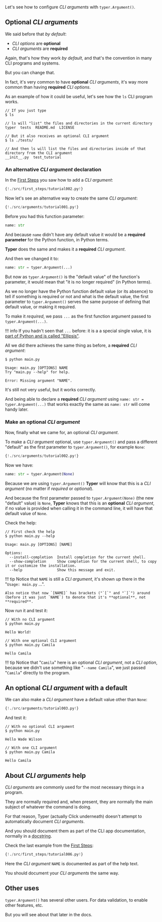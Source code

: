 Let's see how to configure *CLI arguments* with `typer.Argument()`.

## Optional *CLI arguments*

We said before that *by default*:

* *CLI options* are **optional**
* *CLI arguments* are **required**

Again, that's how they work *by default*, and that's the convention in many CLI programs and systems.

But you can change that.

In fact, it's very common to have **optional** *CLI arguments*, it's way more common than having **required** *CLI options*.

As an example of how it could be useful, let's see how the `ls` CLI program works.

<div class="termy">

```console
// If you just type
$ ls

// ls will "list" the files and directories in the current directory
typer  tests  README.md  LICENSE

// But it also receives an optional CLI argument
$ ls ./tests/

// And then ls will list the files and directories inside of that directory from the CLI argument
__init__.py  test_tutorial
```

</div>

### An alternative *CLI argument* declaration

In the <a href="https://typer.tiangolo.com/tutorial/first-steps/#add-a-cli-argument" target="_blank">First Steps</a> you saw how to add a *CLI argument*:

```Python hl_lines="4"
{!./src/first_steps/tutorial002.py!}
```

Now let's see an alternative way to create the same *CLI argument*:

```Python hl_lines="4"
{!./src/arguments/tutorial001.py!}
```

Before you had this function parameter:

```Python
name: str
```

And because `name` didn't have any default value it would be a **required parameter** for the Python function, in Python terms.

**Typer** does the same and makes it a **required** *CLI argument*.

And then we changed it to:

```Python
name: str = typer.Argument(...)
```

But now as `typer.Argument()` is the "default value" of the function's parameter, it would mean that "it is no longer required" (in Python terms).

As we no longer have the Python function default value (or its absence) to tell if something is required or not and what is the default value, the first parameter to `typer.Argument()` serves the same purpose of defining that default value, or making it required.

To make it *required*, we pass `...` as the first function argument passed to `typer.Argument(...)`.

!!! info
    If you hadn't seen that `...` before: it is a a special single value, it is <a href="https://docs.python.org/3/library/constants.html#Ellipsis" target="_blank">part of Python and is called "Ellipsis"</a>.

All we did there achieves the same thing as before, a **required** *CLI argument*:

<div class="termy">

```console
$ python main.py

Usage: main.py [OPTIONS] NAME
Try "main.py --help" for help.

Error: Missing argument "NAME".
```

</div>

It's still not very useful, but it works correctly.

And being able to declare a **required** *CLI argument* using `name: str = typer.Argument(...)` that works exactly the same as `name: str` will come handy later.

### Make an optional *CLI argument*

Now, finally what we came for, an optional *CLI argument*.

To make a *CLI argument* optional, use `typer.Argument()` and pass a different "default" as the first parameter to `typer.Argument()`, for example `None`:

```Python hl_lines="4"
{!./src/arguments/tutorial002.py!}
```

Now we have:

```Python
name: str = typer.Argument(None)
```

Because we are using `typer.Argument()` **Typer** will know that this is a *CLI argument* (no matter if *required* or *optional*).

And because the first parameter passed to `typer.Argument(None)` (the new "default" value) is `None`, **Typer** knows that this is an **optional** *CLI argument*, if no value is provided when calling it in the command line, it will have that default value of `None`.

Check the help:

<div class="termy">

```console
// First check the help
$ python main.py --help

Usage: main.py [OPTIONS] [NAME]

Options:
  --install-completion  Install completion for the current shell.
  --show-completion     Show completion for the current shell, to copy it or customize the installation.
  --help                Show this message and exit.
```

</div>

!!! tip
    Notice that `NAME` is still a *CLI argument*, it's shown up there in the "`Usage: main.py` ...".

    Also notice that now `[NAME]` has brackets ("`[`" and "`]`") around (before it was just `NAME`) to denote that it's **optional**, not **required**.

Now run it and test it:

<div class="termy">

```console
// With no CLI argument
$ python main.py

Hello World!

// With one optional CLI argument
$ python main.py Camila

Hello Camila
```

</div>

!!! tip
    Notice that "`Camila`" here is an optional *CLI argument*, not a *CLI option*, because we didn't use something like "`--name Camila`", we just passed "`Camila`" directly to the program.

## An optional *CLI argument* with a default

We can also make a *CLI argument* have a default value other than `None`:

```Python hl_lines="4"
{!./src/arguments/tutorial003.py!}
```

And test it:

<div class="termy">

```console
// With no optional CLI argument
$ python main.py

Hello Wade Wilson

// With one CLI argument
$ python main.py Camila

Hello Camila
```

</div>

## About *CLI arguments* help

*CLI arguments* are commonly used for the most necessary things in a program.

They are normally required and, when present, they are normally the main subject of whatever the command is doing.

For that reason, Typer (actually Click underneath) doesn't attempt to automatically document *CLI arguments*.

And you should document them as part of the CLI app documentation, normally in a <abbr title="a multi-line string as the first expression inside a function (not assigned to any variable) used for documentation">docstring</abbr>.

Check the last example from the <a href="https://typer.tiangolo.com/tutorial/first-steps/#document-your-cli-app" target="_blank">First Steps</a>:

```Python hl_lines="5 6 7 8 9"
{!./src/first_steps/tutorial006.py!}
```

Here the *CLI argument* `NAME` is documented as part of the help text.

You should document your *CLI arguments* the same way.

## Other uses

`typer.Argument()` has several other users. For data validation, to enable other features, etc.

But you will see about that later in the docs.
